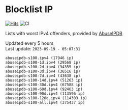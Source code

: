 # Blocklist IP

[![Hits](https://hits.seeyoufarm.com/api/count/incr/badge.svg?url=https%3A%2F%2Fgithub.com%2Fborestad%2Fblocklist-ip%2F&count_bg=%2379C83D&title_bg=%23555555&icon=&icon_color=%23E7E7E7&title=hits&edge_flat=false)](https://hits.seeyoufarm.com)  ![CI](https://img.shields.io/github/workflow/status/borestad/blocklist-ip/CI?style=flat-square)

Lists with worst IPv4 offenders, provided by [AbuseIPDB](https://www.abuseipdb.com/)

<!-- FOOTER-PLACEHOLDER -->
Updated every 5 hours<br>
Last update: `2023-09-19 - 05:07:31`
```
abuseipdb-s100.ipv4 (17946 ip)
abuseipdb-s100-1d.ipv4 (29568 ip)
abuseipdb-s100-2d.ipv4 (34355 ip)
abuseipdb-s100-3d.ipv4 (36516 ip)
abuseipdb-s100-7d.ipv4 (43638 ip)
abuseipdb-s100-14d.ipv4 (51263 ip)
abuseipdb-s100-30d.ipv4 (67588 ip)
abuseipdb-s100-60d.ipv4 (92463 ip)
abuseipdb-s100-90d.ipv4 (113596 ip)
abuseipdb-s100-120d.ipv4 (114303 ip)
abuseipdb-s100-all.ipv4 (375437 ip)
```
